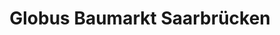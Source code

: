 ---
title: "Globus Baumarkt Saarbrücken"
url: /saarbruecken/globus-baumarkt-saarbruecken/
shop: Baumarkt
---